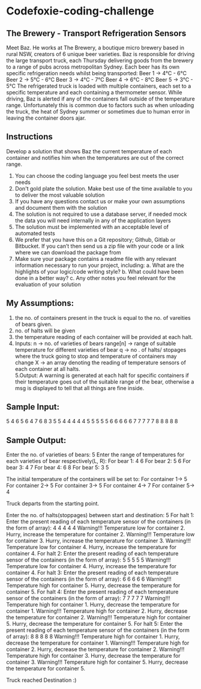 # Codefoxie-coding-challenge

## The Brewery - Transport Refrigeration Sensors

Meet Baz. He works at The Brewery, a boutique micro brewery based in rural NSW, creators of 6
unique beer varieties. Baz is responsible for driving the large transport truck, each Thursday
delivering goods from the brewery to a range of pubs across metropolitan Sydney.
Each beer has its own specific refrigeration needs whilst being transported:
	Beer 1 -> 4°C - 6°C
	Beer 2 -> 5°C - 6°C
	Beer 3 -> 4°C - 7°C
	Beer 4 -> 6°C - 8°C
	Beer 5 -> 3°C - 5°C
The refrigerated truck is loaded with multiple containers, each set to a specific temperature and
each containing a thermometer sensor.
While driving, Baz is alerted if any of the containers fall outside of the temperature range.
Unfortunately this is common due to factors such as when unloading the truck, the heat of
Sydney summer or sometimes due to human error in leaving the container doors ajar.

Instructions
-------------
Develop a solution that shows Baz the current temperature of each container and notifies him
when the temperatures are out of the correct range.
1. You can choose the coding language you feel best meets the user needs
2. Don't gold plate the solution. Make best use of the time available to you to deliver the
most valuable solution
3. If you have any questions contact us or make your own assumptions and document them
with the solution
4. The solution is not required to use a database server, if needed mock the data you will
need internally in any of the application layers
5. The solution must be implemented with an acceptable level of automated tests
6. We prefer that you have this on a Git repository; Github, Gitlab or Bitbucket. If you can’t
then send us a zip file with your code or a link where we can download the package from
7. Make sure your package contains a readme file with any relevant information necessary
to run your project, including:
	a. What are the highlights of your logic/code writing style?
	b. What could have been done in a better way?
	c. Any other notes you feel relevant for the evaluation of your solution


## My Assumptions:

1. the no. of containers present in the truck is equal to the no. of vareities of bears given.
2. no. of halts will be given
3. the temperature reading of each container will be provided at each halt.
4. Inputs:
	n -> no. of varieties of bears
	range[n] -> range of suitable temperature for different varieties of bear
	q -> no . of halts/ stopages where the truck going to stop and temperature of containers may change
	X -> an array denoting the reading of temperature sensors of each container at all halts.	
5.Output:
	A warning is generated at each halt for specific containers if their temperature goes out of the suitable range of the bear, otherwise a msg is displayed to tell that all things are fine inside.


## Sample Input:

5
4 6
5 6
4 7
6 8
3 5
5
4 4 4 4 4
5 5 5 5 5
6 6 6 6 6
7 7 7 7 7
8 8 8 8 8


## Sample Output:

Enter the no. of varieties of bears: 5
Enter the range of temperatures for each varieties of bear respectively(L, R):
        For bear 1: 4 6
        For bear 2: 5 6
        For bear 3: 4 7
        For bear 4: 6 8
        For bear 5: 3 5

The initial temperature of the containers will be set to:
        For container 1-> 5
        For container 2-> 5
        For container 3-> 5
        For container 4-> 7
        For container 5-> 4

Truck departs from the starting point.

Enter the no. of halts(stoppages) between start and destination: 5
For halt 1:
        Enter the present reading of each temperature sensor of the containers (in the form of array): 4 4 4 4 4
                Warning!!! Temperature low for container 2. Hurry, increase the temperature for container 2.
                Warning!!! Temperature low for container 3. Hurry, increase the temperature for container 3.
                Warning!!! Temperature low for container 4. Hurry, increase the temperature for container 4.
For halt 2:
        Enter the present reading of each temperature sensor of the containers (in the form of array): 5 5 5 5 5
                Warning!!! Temperature low for container 4. Hurry, increase the temperature for container 4.
For halt 3:
        Enter the present reading of each temperature sensor of the containers (in the form of array): 6 6 6 6 6
                Warning!!! Temperature high for container 5. Hurry, decrease the temperature for container 5.
For halt 4:
        Enter the present reading of each temperature sensor of the containers (in the form of array): 7 7 7 7 7
                Warning!!! Temperature high for container 1. Hurry, decrease the temperature for container 1.
                Warning!!! Temperature high for container 2. Hurry, decrease the temperature for container 2.
                Warning!!! Temperature high for container 5. Hurry, decrease the temperature for container 5.
For halt 5:
        Enter the present reading of each temperature sensor of the containers (in the form of array): 8 8 8 8 8
                Warning!!! Temperature high for container 1. Hurry, decrease the temperature for container 1.
                Warning!!! Temperature high for container 2. Hurry, decrease the temperature for container 2.
                Warning!!! Temperature high for container 3. Hurry, decrease the temperature for container 3.
                Warning!!! Temperature high for container 5. Hurry, decrease the temperature for container 5.

Truck reached Destination :)
